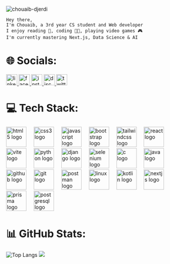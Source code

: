 <p align="left"> <img src="https://komarev.com/ghpvc/?username=chouaib-djerdi&label=Profile%20views&color=0e75b6&style=flat" alt="chouaib-djerdi" /> </p>


  
```
Hey there, 
I'm Chouaib, a 3rd year CS student and Web developer
I enjoy reading 📖, coding 👨‍💻, playing video games 🎮
I'm currently mastering Next.js, Data Science & AI
```


  
# 🌐 Socials:
<div align="left">
  <a href="https://www.linkedin.com/in/chouaib-djerdi-53b30b254" target="_blank">
    <img src="https://img.shields.io/static/v1?message=LinkedIn&logo=linkedin&label=&color=0077B5&logoColor=white&labelColor=&style=for-the-badge" height="30" alt="linkedin logo"  />
  </a>
  <a href="https://facebook.com/Chouaib.Djerdi" target="_blank">
    <img src="https://img.shields.io/static/v1?message=Facebook&logo=facebook&label=&color=1877F2&logoColor=white&labelColor=&style=for-the-badge" height="30" alt="facebook logo"  />
  </a>
  <a href="https://instagram.com/chouaib.djerdi" target="_blank">
    <img src="https://img.shields.io/static/v1?message=Instagram&logo=instagram&label=&color=E4405F&logoColor=white&labelColor=&style=for-the-badge" height="30" alt="instagram logo"  />
  </a>
  <a href="https://discord.gg/Chouaib__Djerdi#9337" target="_blank">
    <img src="https://img.shields.io/static/v1?message=Discord&logo=discord&label=&color=7289DA&logoColor=white&labelColor=&style=for-the-badge" height="30" alt="discord logo"  />
  </a>
  <a href="https://twitter.com/Chouaib_Djerdi" target="_blank">
    <img src="https://img.shields.io/static/v1?message=Twitter&logo=twitter&label=&color=1DA1F2&logoColor=white&labelColor=&style=for-the-badge" height="30" alt="twitter logo"  />
  </a>
</div>

# 💻 Tech Stack:
###

<div align="left">
  <img src="https://skillicons.dev/icons?i=html" height="55" alt="html5 logo"  />
  <img width="12" />
  <img src="https://skillicons.dev/icons?i=css" height="55" alt="css3 logo"  />
  <img width="12" />
  <img src="https://skillicons.dev/icons?i=js" height="55" alt="javascript logo"  />
  <img width="12" />
  <img src="https://skillicons.dev/icons?i=bootstrap" height="55" alt="bootstrap logo"  />
  <img width="12" />
  <img src="https://skillicons.dev/icons?i=tailwind" height="55" alt="tailwindcss logo"  />
  <img width="12" />
  <img src="https://skillicons.dev/icons?i=react" height="55" alt="react logo"  />
  <img width="12" />
<!--   <img src="https://skillicons.dev/icons?i=redux" height="55 alt="redux logo"  />
  <img width="12" /> -->
  <img src="https://skillicons.dev/icons?i=vite" height="55" alt="vite logo"  />
  <img width="12" />
  <img src="https://skillicons.dev/icons?i=py" height="55" alt="python logo"  />
  <img width="12" />
  <img src="https://skillicons.dev/icons?i=django" height="55" alt="django logo"  />
  <img width="12" />
  <img src="https://skillicons.dev/icons?i=selenium" height="55" alt="selenium logo"  />
  <img width="12" />
  <img src="https://skillicons.dev/icons?i=c" height="55" alt="c logo"  />
  <img width="12" />
  <img src="https://skillicons.dev/icons?i=java" height="55" alt="java logo"  />
  <img width="12" />
  <img src="https://skillicons.dev/icons?i=github" height="55" alt="github logo"  />
  <img width="12" />
  <img src="https://skillicons.dev/icons?i=git" height="55" alt="git logo"  />
  <img width="12" />
  <img src="https://skillicons.dev/icons?i=postman" height="55" alt="postman logo"  />
  <img width="12" />
  <img src="https://skillicons.dev/icons?i=linux" height="55" alt="linux logo"  />
  <img width="12" />
  <img src="https://skillicons.dev/icons?i=kotlin" height="55" alt="kotlin logo"  />
  <img width="12" />
  <img src="https://skillicons.dev/icons?i=nextjs" height="55" alt="nextjs logo"  />
  <img width="12" />
  <img src="https://skillicons.dev/icons?i=prisma" height="55" alt="prisma logo"  />
  <img width="12" />
  <img src="https://skillicons.dev/icons?i=postgres" height="55" alt="postgresql logo"  />
</div>

###

# 📊 GitHub Stats:
![Top Langs](https://github-readme-stats.vercel.app/api/top-langs/?username=Chouaib-Djerdi&theme=aura&hide_border=true&size_weight=0.5&count_weight=0.5)
![](https://github-readme-streak-stats.herokuapp.com/?user=Chouaib-Djerdi&theme=aura&hide_border=true)
